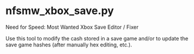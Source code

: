 # nfsmw_xbox_save.py
Need for Speed: Most Wanted Xbox Save Editor / Fixer

Use this tool to modify the cash stored in a save game and/or to update the save game hashes (after manually hex editing, etc.).
